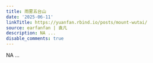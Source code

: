 ```yaml
---
title: 雨雾五台山
date: '2025-06-11'
linkTitle: https://yuanfan.rbind.io/posts/mount-wutai/
source: earfanfan | 袁凡
description: NA ...
disable_comments: true
---
```

NA ...